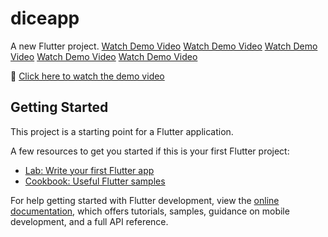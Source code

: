 # diceapp

A new Flutter project.
[Watch Demo Video](video/1.mp4)
[Watch Demo Video](video/2.mp4)
[Watch Demo Video](video/3.mp4)
[Watch Demo Video](video/4.mp4)
[Watch Demo Video](video/5.mp4)

🎥 [Click here to watch the demo video](videos/DICE.mp4)

## Getting Started

This project is a starting point for a Flutter application.

A few resources to get you started if this is your first Flutter project:

- [Lab: Write your first Flutter app](https://docs.flutter.dev/get-started/codelab)
- [Cookbook: Useful Flutter samples](https://docs.flutter.dev/cookbook)

For help getting started with Flutter development, view the
[online documentation](https://docs.flutter.dev/), which offers tutorials,
samples, guidance on mobile development, and a full API reference.
